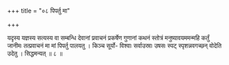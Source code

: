 +++
title = "०८ पिपर्तु मा"

+++

यदृस्य यज्ञस्य सत्यस्य वा सम्बन्धि देवानां प्रवाचनं प्रकर्षेण गुणानां कथनं स्तोत्रं मनुष्यावयममन्महि कर्तुं जानीमः तत्प्रवाचनं मा मां पिपर्तु पालयतु । किञ्च सूर्यो- विश्वाः सर्वाउस्राः उषसः स्पट् स्पृशन्नवगच्छन् वोदेति उदेतु । सिद्धमन्यत् ॥ ८ ॥